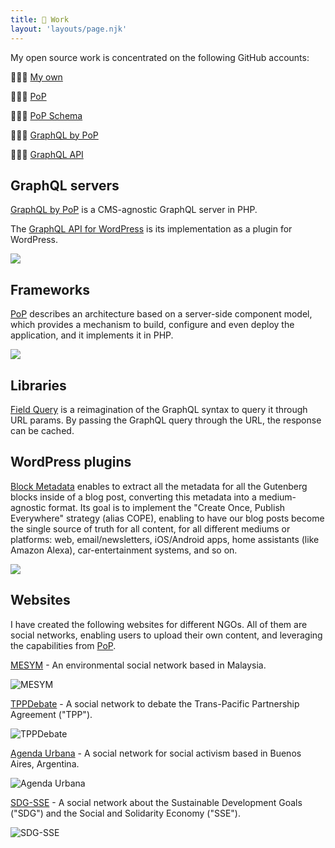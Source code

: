 ```yaml
---
title: 💼 Work
layout: 'layouts/page.njk'
---
```


My open source work is concentrated on the following GitHub accounts:

🙋🏻‍♂️ [My own](https://github.com/leoloso)

🙋🏻‍♂️ [PoP](https://github.com/getpop)

🙋🏻‍♂️ [PoP Schema](https://github.com/PoPSchema)

🙋🏻‍♂️ [GraphQL by PoP](https://github.com/GraphQLByPoP)

🙋🏻‍♂️ [GraphQL API](https://github.com/GraphQLAPI)

## GraphQL servers

[GraphQL by PoP](https://graphql-by-pop.com) is a CMS-agnostic GraphQL server in PHP. 

The [GraphQL API for WordPress](https://github.com/leoloso/PoP/tree/master/layers/GraphQLAPIForWP/plugins/graphql-api-for-wp) is its implementation as a plugin for WordPress.

<a href="https://graphql-by-pop.com" title="GraphQL by PoP logo"><img src="/images/graphql-by-pop-logo.jpg" style="max-width: 250px;"></a>

## Frameworks

[PoP](https://github.com/leoloso/PoP) describes an architecture based on a server-side component model, which provides a mechanism to build, configure and even deploy the application, and it implements it in PHP.

<a href="https://github.com/leoloso/PoP" title="PoP logo"><img src="/images/pop-logo-horizontal-whitebg.png"></a>

## Libraries

<!-- [GraphQL API](https://github.com/getpop/api-graphql) is an implementation of GraphQL, using components. It is based on PoP's component-based architecture, making the application become a GraphQL server. -->

[Field Query](https://github.com/getpop/field-query) is a reimagination of the GraphQL syntax to query it through URL params. By passing the GraphQL query through the URL, the response can be cached.

<!-- ![GraphQL logo](/images/graphql-logo.png) -->

## WordPress plugins

[Block Metadata](https://wordpress.org/plugins/block-metadata/) enables to extract all the metadata for all the Gutenberg blocks inside of a blog post, converting this metadata into a medium-agnostic format. Its goal is to implement the "Create Once, Publish Everywhere" strategy (alias COPE), enabling to have our blog posts become the single source of truth for all content, for all different mediums or platforms: web, email/newsletters, iOS/Android apps, home assistants (like Amazon Alexa), car-entertainment systems, and so on.

<a href="https://wordpress.org/plugins/block-metadata/" title="Block Metadata"><img src="/images/block-metadata-banner.jpg"></a>

## Websites

I have created the following websites for different NGOs. All of them are social networks, enabling users to upload their own content, and leveraging the capabilities from [PoP](https://github.com/leoloso/PoP).

[MESYM](https://www.mesym.com) - An environmental social network based in Malaysia.

![MESYM](/images/mesym-1200.jpg "MESYM")

[TPPDebate](https://my.tppdebate.org) - A social network to debate the Trans-Pacific Partnership Agreement ("TPP").

![TPPDebate](/images/tppdebate-1200.jpg "TPPDebate")

[Agenda Urbana](https://agendaurbana.org) - A social network for social activism based in Buenos Aires, Argentina.

![Agenda Urbana](/images/agendaurbana-1200.jpg "Agenda Urbana")

[SDG-SSE](https://sdg-sse.org) - A social network about the Sustainable Development Goals ("SDG") and the Social and Solidarity Economy ("SSE").

![SDG-SSE](/images/sdg-sse-1200.jpg "SDG-SSE")

<!-- ## Ventures

I am on my way to become an entrepreneur, through the following ventures (which I'm still working on):

[Verticals](https://verticals.io) - a Platform as a Service (PaaS) solution to provide decentralized vertical portals, composed by niche websites (which are autonomous, living under their own URL), to anyone. It's a B2B, providing the infrastructure, software and tools for entrepreneurs to launch their own businesses, to own and monetize their own vertical portals. -->

<!-- ![Verticals](/images/verticals-1200.jpg "Verticals") -->

<!-- [SukiPoP](https://sukipop.com) - An implementation of a social network from Verticals. This website demonstrates how a community can own its own social network. -->

<!-- ![SukiPoP](/images/sukipop-1200.jpg "SukiPoP") -->
